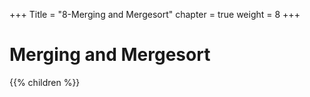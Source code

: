 +++
Title = "8-Merging and Mergesort"
chapter = true
weight = 8
+++

# Merging and Mergesort
{{% children %}}